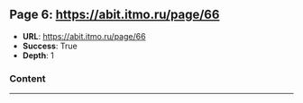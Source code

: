 ## Page 6: https://abit.itmo.ru/page/66

- **URL**: https://abit.itmo.ru/page/66
- **Success**: True
- **Depth**: 1

### Content




---